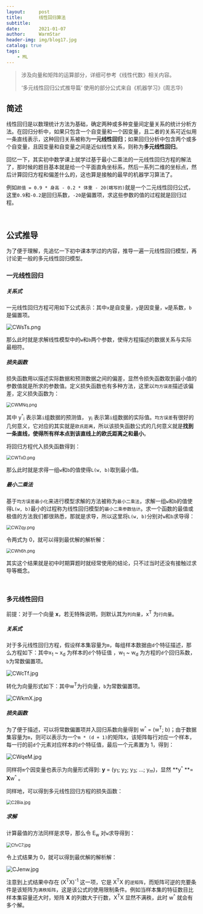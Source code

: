 ```yaml
---
layout:     post   				    
title:      线性回归算法				
subtitle:    
date:       2021-01-07 				
author:     WarmStar 						
header-img: img/blog17.jpg 	
catalog: true 				
tags:							
    - ML
---
```


> 涉及向量和矩阵的运算部分，详细可参考《线性代数》相关内容。
>
> ‘多元线性回归公式推导篇‘ 使用的部分公式来自《机器学习》(周志华)



## 简述

线性回归是以数理统计方法为基础，确定两种或多种变量间定量关系的统计分析方法。在回归分析中，如果只包含一个自变量和一个因变量，且二者的关系可近似用一条直线表示，这种回归关系被称为**一元线性回归**；如果回归分析中包含两个或多个自变量，且因变量和自变量之间是近似线性关系，则称为**多元线性回归**。

回忆一下，其实初中数学课上就学过基于最小二乘法的一元线性回归方程的解法了，那时候的题目基本就是给一个平面直角坐标系，然后一系列二维的坐标点，然后计算回归方程和偏差什么的，这也算是接触的最早的机器学习算法了。

例如`颜值 = 0.9 * 身高 - 0.2 * 体重 - 20(瞎写的)`就是一个二元线性回归公式，这里`0.9`和`-0.2`是回归系数，`-20`是偏置项，求这些参数的值的过程就是回归过程。

<br/>

## 公式推导

为了便于理解，先追忆一下初中课本学过的内容，推导一遍一元线性回归模型，再讨论更一般的多元线性回归模型。

### 一元线性回归

##### 关系式

一元线性回归方程可用如下公式表示：其中`x`是自变量，`y`是因变量，`w`是系数，`b`是偏置项。

![CWsTs.png](https://s.im5i.com/2021/02/08/CWsTs.png)

那么此时就是求解线性模型中的`w`和`b`两个参数，使得方程描述的数据关系与实际最相符。



##### 损失函数

损失函数用以描述实际数据和预测数据之间的偏差，显然令损失函数取到最小值的参数值就是所求的参数值。定义损失函数也有多种方法，这里以`均方误差`描述该偏差，定义损失函数为：

<img src="https://s.im5i.com/2021/02/08/CWMNq.png" alt="CWMNq.png" style="zoom:80%;" />

其中 y<sup>^</sup><sub>i</sub> 表示第`i`组数据的预测值， y<sub>i</sub> 表示第`i`组数据的实际值。`均方误差`有很好的几何意义，它对应的其实就是`欧氏距离`，所以该损失函数公式的几何意义就是**找到一条直线，使得所有样本点到该直线上的欧氏距离之和最小**。

将回归方程代入损失函数得到：

<img src="https://s.im5i.com/2021/02/08/CWTxD.png" alt="CWTxD.png" style="zoom:80%;" />

那么此时就是求得一组`w`和`b`的值使得`L(w, b)`取到最小值。



##### 最小二乘法

基于`均方误差最小化`来进行模型求解的方法被称为`最小二乘法`，求解一组`w`和`b`的值使得`L(w, b)`最小的过程称为线性回归模型的`最小二乘参数估计`。求一个函数的最值或极值的方法我们都很熟悉，那就是求导，所以这里将`L(w, b)`分别对`w`和`b`求导得：

<img src="https://s.im5i.com/2021/02/08/CWZqy.png" alt="CWZqy.png" style="zoom:80%;" />

令两式为 0，就可以得到最优解的解析解：

<img src="https://s.im5i.com/2021/02/08/CWh6h.png" alt="CWh6h.png" style="zoom:80%;" />

其实这个结果就是初中时期算题时就经常使用的结论，只不过当时还没有接触过求导等概念。

<br/>

### 多元线性回归

前提：对于一个向量 **x**，若无特殊说明，则默认其为`列向量`，x<sup>T</sup> 为`行向量`。

##### 关系式

对于多元线性回归方程，假设样本集容量为`m`，每组样本数据由`d`个特征描述，那么方程如下：其中x<sub>1</sub> ~ x<sub>d</sub> 为样本的`d`个特征值 ，w<sub>1</sub> ~ w<sub>d</sub> 为方程的`d`个回归系数，`b`为常数偏置项。

![CWcTf.jpg](https://s.im5i.com/2021/02/08/CWcTf.jpg)

转化为向量形式如下：其中w<sup>T</sup>为行向量，`b`为常数偏置项。

![CWkmX.jpg](https://s.im5i.com/2021/02/08/CWkmX.jpg)



##### 损失函数

为了便于描述，可以将常数偏置项并入回归系数向量得到 w<sup>^</sup> = (w<sup>T</sup>; b)；由于数据集容量为`m`，则可以表示为一个`m * (d + 1)`的矩阵`X`，该矩阵每行对应一个样本，每一行的前`d`个元素对应样本的`d`个特征值，最后一个元素置为 1，得到：

![CWqeM.jpg](https://s.im5i.com/2021/02/08/CWqeM.jpg)

同样将`m`个因变量也表示为向量形式得到: **y** = (y<sub>1</sub>; y<sub>2</sub>; y<sub>3</sub>; ...; y<sub>m</sub>)，显然 **y<sup>^</sup> **= **X**w<sup>^</sup> 。

同样地，可以得到多元线性回归方程的损失函数：

<img src="https://s.im5i.com/2021/02/09/C2Bia.jpg" alt="C2Bia.jpg" style="zoom:80%;" />

#####  求解

计算最值的方法同样是求导，那么令 E<sub>w</sub> 对`w`求导得到：

<img src="https://s.im5i.com/2021/02/09/CfvC7.jpg" alt="CfvC7.jpg" style="zoom:80%;" />

令上式结果为 0，就可以得到最优解的解析解：

![CJenw.jpg](https://s.im5i.com/2021/02/09/CJenw.jpg)

注意到上式结果中存在  (X<sup>T</sup>X)<sup>-1</sup> 这一项，它是 X<sup>T</sup>X 的`逆矩阵`，而矩阵可逆的充要条件是该矩阵为`满秩矩阵`，这是该公式的使用限制条件。例如当样本集的特征数目比样本集容量还大时，矩阵 **X** 的列数大于行数，X<sup>T</sup>X 显然不满秩，此时 w<sup>^</sup> 就会有多个解。

<br/>

